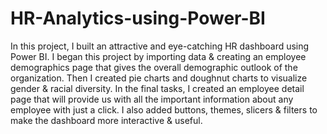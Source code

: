 # HR-Analytics-using-Power-BI

In this project, I built an attractive and eye-catching HR dashboard using Power BI. 
I began this project by importing data & creating an employee demographics page that gives the overall demographic outlook of the organization. 
Then I created pie charts and doughnut charts to visualize gender & racial diversity. 
In the final tasks, I created an employee detail page that will provide us with all the important information about any employee with just a click. 
I also added buttons, themes, slicers & filters to make the dashboard more interactive & useful.

